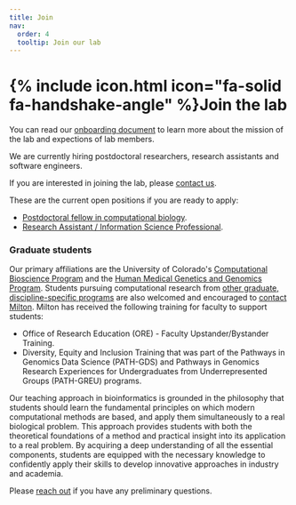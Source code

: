 ```yaml
---
title: Join
nav:
  order: 4
  tooltip: Join our lab
---
```


# {% include icon.html icon="fa-solid fa-handshake-angle" %}Join the lab

You can read our [onboarding document](https://github.com/pivlab/onboarding/blob/main/onboarding.md) to learn more about the mission of the lab and expections of lab members.

We are currently hiring postdoctoral researchers, research assistants and software engineers.

If you are interested in joining the lab, please [contact us](/contact).

These are the current open positions if you are ready to apply:

* [Postdoctoral fellow in computational biology](https://cu.taleo.net/careersection/2/jobdetail.ftl?job=30387&lang=en).
* [Research Assistant / Information Science Professional](https://cu.taleo.net/careersection/2/jobdetail.ftl?job=31956&lang=en).


### Graduate students

Our primary affiliations are the University of Colorado's [Computational Bioscience Program](https://www.cuanschutz.edu/graduate-programs/computational-bioscience/home) and the [Human Medical Genetics and Genomics Program](https://www.cuanschutz.edu/graduate-programs/human-medical-genetics-and-genomics/home).
Students pursuing computational research from [other graduate, discipline-specific programs](https://www.cuanschutz.edu/graduate-programs) are also welcomed and encouraged to [contact Milton](/contact).
Milton has received the following training for faculty to support students:
* Office of Research Education (ORE) - Faculty Upstander/Bystander Training.
* Diversity, Equity and Inclusion Training that was part of the Pathways in Genomics Data Science (PATH-GDS) and Pathways in Genomics Research Experiences for Undergraduates from Underrepresented Groups (PATH-GREU) programs.

Our teaching approach in bioinformatics is grounded in the philosophy that students should learn the fundamental principles on which modern computational methods are based, and apply them simultaneously to a real biological problem.
This approach provides students with both the theoretical foundations of a method and practical insight into its application to a real problem.
By acquiring a deep understanding of all the essential components, students are equipped with the necessary knowledge to confidently apply their skills to develop innovative approaches in industry and academia.

Please [reach out](/contact) if you have any preliminary questions.
